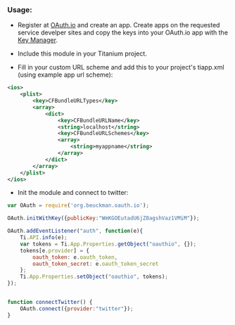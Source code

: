 ### Usage:

- Register at [OAuth.io](https://oauth.io/signup) and create an app. Create apps on the requested service develper sites and copy the keys into your OAuth.io app with the [Key Manager](https://oauth.io/key-manager).

- Include this module in your Titanium project.

- Fill in your custom URL scheme and add this to your project's tiapp.xml (using example app url scheme):

```xml
<ios>
    <plist>
        <key>CFBundleURLTypes</key>
        <array>
            <dict>
                <key>CFBundleURLName</key>
                <string>localhost</string>
                <key>CFBundleURLSchemes</key>
                <array>
                    <string>myappname</string>
                </array>
            </dict>
        </array>
    </plist>
</ios>
```

- Init the module and connect to twitter:

```javascript
var OAuth = require('org.beuckman.oauth.io');

OAuth.initWithKey({publicKey:"WmKGOEutadU6jZ8agshVaz1VMiM"});

OAuth.addEventListener("auth", function(e){
	Ti.API.info(e);
	var tokens = Ti.App.Properties.getObject("oauthio", {});
	tokens[e.provider] = {
		oauth_token: e.oauth_token,
		oauth_token_secret: e.oauth_token_secret
	};
	Ti.App.Properties.setObject("oauthio", tokens);
});


function connectTwitter() {
    OAuth.connect({provider:"twitter"});
}
```
